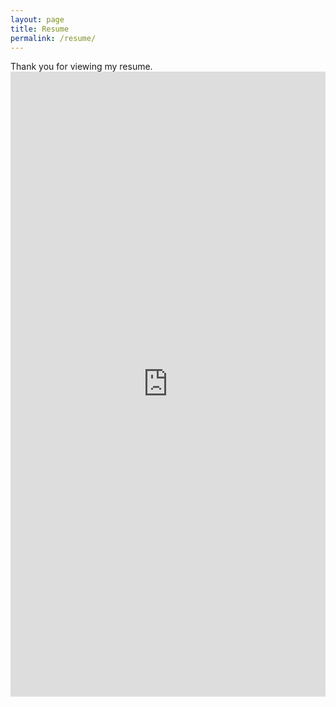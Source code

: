 ```yaml
---
layout: page
title: Resume
permalink: /resume/
---
```


Thank you for viewing my resume.
<embed src="https://celineli99.github.io/assets/docs/CV.pdf" width="100%" height="1000"/>

